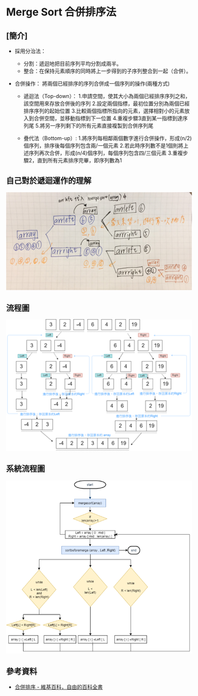 # Merge Sort 合併排序法

## [簡介]
- 採用分治法：
   - 分割：遞迴地把目前序列平均分割成兩半。
   - 整合：在保持元素順序的同時將上一步得到的子序列整合到一起（合併）。
   
   
- 合併操作：
  將兩個已經排序的序列合併成一個序列的操作(兩種方式)
  - 遞迴法（Top-down）：
     1.申請空間，使其大小為兩個已經排序序列之和，該空間用來存放合併後的序列
     2.設定兩個指標，最初位置分別為兩個已經排序序列的起始位置
     3.比較兩個指標所指向的元素，選擇相對小的元素放入到合併空間，並移動指標到下一位置
     4.重複步驟3直到某一指標到達序列尾
     5.將另一序列剩下的所有元素直接複製到合併序列尾
     
  - 疊代法（Bottom-up）:
     1.將序列每相鄰兩個數字進行合併操作，形成(n/2)個序列，排序後每個序列包含兩/一個元素
     2.若此時序列數不是1個則將上述序列再次合併，形成(n/4)個序列，每個序列包含四/三個元素
     3.重複步驟2，直到所有元素排序完畢，即序列數為1
     
## 自己對於遞迴運作的理解
![image](https://raw.githubusercontent.com/chenjanice/Data-Structure_2019/master/images/mersort1.jpg)

## 流程圖
![image](https://github.com/chenjanice/Data-Structure_2019/blob/master/images/mergesort_flowchart2.png?raw=true)


## 系統流程圖
![image](https://github.com/chenjanice/Data-Structure_2019/blob/master/images/mergesort_flowchart1.png?raw=true)


## 參考資料
* [合併排序 - 維基百科，自由的百科全書](https://zh.wikipedia.org/wiki/%E5%BD%92%E5%B9%B6%E6%8E%92%E5%BA%8F)
